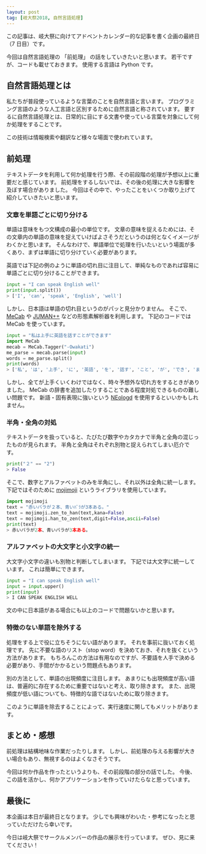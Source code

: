 ```yaml
---
layout: post
tag: [岐大祭2018, 自然言語処理]
---
```


この記事は、岐大祭に向けてアドベントカレンダー的な記事を書く企画の最終日（7 日目）です。

今回は自然言語処理の 「前処理」 の話をしていきたいと思います。
若干ですが、コードも載せておきます。
使用する言語は Python です。

## 自然言語処理とは

私たちが普段使っているような言葉のことを自然言語と言います。
プログラミング言語のような人工言語と区別するために自然言語と称されています。
要するに自然言語処理とは、日常的に目にする文書や使っている言葉を対象にして何か処理をすることです。

この技術は情報検索や翻訳など様々な場面で使われています。

## 前処理

テキストデータを利用して何か処理を行う際、その前段階の処理が予想以上に重要だと感じています。
前処理をするしないでは、その後の処理に大きな影響を及ぼす場合がありました。
今回はその中で、やったことをいくつか取り上げて紹介していきたいと思います。

### 文章を単語ごとに切り分ける

単語は意味をもつ文構成の最小の単位です。
文章の意味を捉えるためには、その文章内の単語の意味を捉えていけばよさそうだというのは何となくイメージがわくかと思います。
そんなわけで、単語単位で処理を行いたいという場面が多くあり、まずは単語に切り分けていく必要があります。

英語では下記の例のように単語の切れ目に注目して、単純なものであれば容易に単語ごとに切り分けることができます。

```python
input = "I can speak English well"
print(input.split())
> ['I', 'can', 'speak', 'English', 'well']
```

しかし、日本語は単語の切れ目というのがパッと見分かりません。
そこで、 [MeCab](http://taku910.github.io/mecab/) や [JUMAN++](http://nlp.ist.i.kyoto-u.ac.jp/index.php?JUMAN++) などの形態素解析器を利用します。
下記のコードでは MeCab を使っています。

```python
input = "私は上手に英語を話すことができます"
import MeCab
mecab = MeCab.Tagger("-Owakati")
me_parse = mecab.parse(input)
words = me_parse.split()
print(words)
> ['私', 'は', '上手', 'に', '英語', 'を', '話す', 'こと', 'が', 'でき', 'ます']
```

しかし、全てが上手くいくわけではなく、時々予想外な切れ方をするときがありました。
MeCab の辞書を追加したりすることである程度対処できるものの難しい問題です。
新語・固有表現に強いという [NEologd](https://github.com/neologd/mecab-ipadic-neologd) を使用するといいかもしれません。

### 半角・全角の対処

テキストデータを扱っていると、たびたび数字やカタカナで半角と全角の混じったものが見られます。
半角と全角はそれぞれ別物と捉えられてしまい厄介です。

```python
print("２" == "2")
> False
```

そこで、数字とアルファベットのみを半角にし、それ以外は全角に統一します。
下記ではそのために [mojimoji](https://github.com/studio-ousia/mojimoji) というライブラリを使用しています。

```python
import mojimoji
text = "赤いバラが２本、青いﾊﾞﾗが3本ある。"
text = mojimoji.zen_to_han(text,kana=False)
text = mojimoji.han_to_zen(text,digit=False,ascii=False)
print(text)
> 赤いバラが2本、青いバラが3本ある。
```

### アルファベットの大文字と小文字の統一

大文字小文字の違いも別物と判断してしまいます。
下記では大文字に統一しています。
これは簡単にできます。

```python
input = "I can speak English well"
input = input.upper()
print(input)
> I CAN SPEAK ENGLISH WELL
```

文の中に日本語がある場合にも以上のコードで問題ないかと思います。

### 特徴のない単語を除外する

処理をする上で役に立ちそうにない語があります。
それを事前に抜いておく処理です。
先に不要な語のリスト（stop word）を決めておき、それを抜くという方法があります。
もちろんこの方法は有用なのですが、不要語を人手で決める必要があり、手間がかかるという問題点もあります。

別の方法として、単語の出現頻度に注目します。
あまりにも出現頻度が高い語は、普遍的に存在するために重要ではないと考え、取り除きます。
また、出現頻度が低い語についても、特徴的な語ではないために取り除きます。

このように単語を除去することによって、実行速度に関してもメリットがあります。

## まとめ・感想

前処理は結構地味な作業だったりします。
しかし、前処理の与える影響が大きい場合もあり、無視するのはよくなさそうです。

今回は何か作品を作ったというよりも、その前段階の部分の話でした。
今後、この話を活かし、何かアプリケーションを作っていけたらなと思っています。

## 最後に

本企画は本日が最終日となります。
少しでも興味がわいた・参考になったと思っていただけたら幸いです。

今日は岐大祭でサークルメンバーの作品の展示を行っています。
ぜひ、見に来てください！
